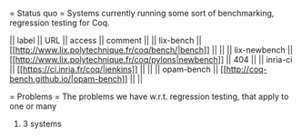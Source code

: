 = Status quo =
Systems currently running some sort of benchmarking, regression testing for Coq.

|| label        || URL                                                     || access || comment ||
|| lix-bench    || [[http://www.lix.polytechnique.fr/coq/bench/|bench]]    || ||
|| lix-newbench || [[http://www.lix.polytechnique.fr/coq/pylons|newbench]] || 404 ||
|| inria-ci     || [[https://ci.inria.fr/coq/|jenkins]]                    || ||
|| opam-bench   || [[http://coq-bench.github.io/|opam-bench]]              || ||

= Problems =
The problems we have w.r.t. regression testing, that apply to one or many

1. 3 systems

